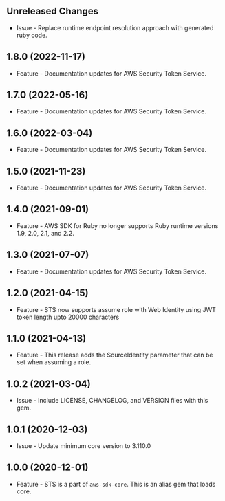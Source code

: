 Unreleased Changes
------------------

* Issue - Replace runtime endpoint resolution approach with generated ruby code.

1.8.0 (2022-11-17)
------------------

* Feature - Documentation updates for AWS Security Token Service.

1.7.0 (2022-05-16)
------------------

* Feature - Documentation updates for AWS Security Token Service.

1.6.0 (2022-03-04)
------------------

* Feature - Documentation updates for AWS Security Token Service.

1.5.0 (2021-11-23)
------------------

* Feature - Documentation updates for AWS Security Token Service.

1.4.0 (2021-09-01)
------------------

* Feature - AWS SDK for Ruby no longer supports Ruby runtime versions 1.9, 2.0, 2.1, and 2.2.

1.3.0 (2021-07-07)
------------------

* Feature - Documentation updates for AWS Security Token Service.

1.2.0 (2021-04-15)
------------------

* Feature - STS now supports assume role with Web Identity using JWT token length upto 20000 characters

1.1.0 (2021-04-13)
------------------

* Feature - This release adds the SourceIdentity parameter that can be set when assuming a role.

1.0.2 (2021-03-04)
------------------

* Issue - Include LICENSE, CHANGELOG, and VERSION files with this gem.

1.0.1 (2020-12-03)
------------------

* Issue - Update minimum core version to 3.110.0

1.0.0 (2020-12-01)
------------------

* Feature - STS is a part of `aws-sdk-core`.  This is an alias gem that loads core.
